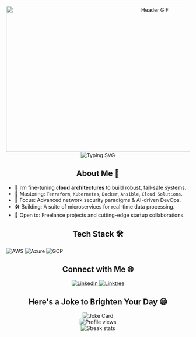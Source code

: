 <div id="header" align="center">
  <img src="YOUR_ANIMATED_HEADER.gif" alt="Header GIF" width="800" height="400"/>
</div>

<div align="center">
    <img src="https://readme-typing-svg.demolab.com?font=Jetbrains+mono&size=30&duration=5000&color=F7EB05&center=true&vCenter=true&width=435&lines=Machine+Learning;Cloud+Architecture;DevOps+Pro;Automation" alt="Typing SVG"/>
</div>

<h2 align="center">About Me 🚀</h2>
<ul>
  <li>🔭 I’m fine-tuning <strong>cloud architectures</strong> to build robust, fail-safe systems.</li>
  <li>🚀 Mastering: <code>Terraform</code>, <code>Kubernetes</code>, <code>Docker</code>, <code>Ansible</code>, <code>Cloud Solutions</code>.</li>
  <li>🌱 Focus: Advanced network security paradigms & AI-driven DevOps.</li>
  <li>🛠️ Building: A suite of microservices for real-time data processing.</li>
  <li>📡 Open to: Freelance projects and cutting-edge startup collaborations.</li>
</ul>

<h2 align="center">Tech Stack 🛠️</h2>
<p align="left">
  <img src="https://img.shields.io/badge/AWS-FF9900?style=for-the-badge&logo=amazonaws&logoColor=white" alt="AWS" />
  <img src="https://img.shields.io/badge/Azure-0089D6?style=for-the-badge&logo=microsoftazure&logoColor=white" alt="Azure"/>
  <img src="https://img.shields.io/badge/GCP-4285F4?style=for-the-badge&logo=googlecloud&logoColor=white" alt="GCP"/>
</p>

<h2 align="center">Connect with Me 🌐</h2>
<div align="center">
  <a href="https://www.linkedin.com/in/zane-pearton">
    <img src="https://img.shields.io/badge/ZanePearton-0077B5?style=for-the-badge&logo=linkedin&logoColor=white" alt="LinkedIn"/>
  </a>
  <a href="https://linktr.ee/zanepearton">
    <img src="https://img.shields.io/badge/Linktree-39E09B?style=for-the-badge&logo=Linktree&logoColor=white" alt="Linktree"/>
  </a>
</div>

<h2 align="center">Here's a Joke to Brighten Your Day 😄</h2>
<div align="center">
  <img src="https://readme-jokes.vercel.app/api" alt="Joke Card"/>
</div>

<div align="center">
  <img src="https://komarev.com/ghpvc/?username=ZanePearton&style=flat-square" alt="Profile views" />
</div>

<div align="center">
  <img src="https://github-readme-streak-stats.herokuapp.com/?user=zanepearton" alt="Streak stats" />
</div>